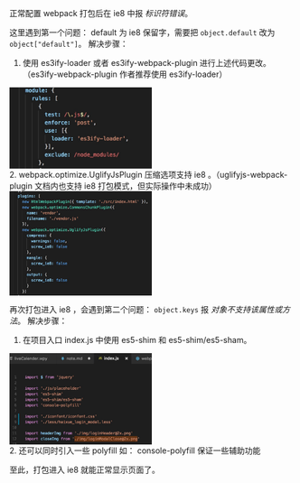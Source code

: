 正常配置 webpack 打包后在 ie8 中报 *标识符错误*。

这里遇到第一个问题： default 为 ie8 保留字，需要把 `object.default` 改为 `object["default"]`。
解决步骤：

1. 使用 es3ify-loader 或者 es3ify-webpack-plugin 进行上述代码更改。（es3ify-webpack-plugin 作者推荐使用 es3ify-loader）
<img src="./img/es3ify.png" style="display:block;width:50%;" />
2. webpack.optimize.UglifyJsPlugin 压缩选项支持 ie8 。（uglifyjs-webpack-plugin 文档内也支持 ie8 打包模式，但实际操作中未成功）
<img src="./img/uglify.png" style="display:block;width:50%;" />

再次打包进入 ie8 ，会遇到第二个问题： `object.keys` 报 *对象不支持该属性或方法*。
解决步骤：

1. 在项目入口 index.js 中使用 es5-shim 和 es5-shim/es5-sham。
<img src="./img/index.png" style="display:block;width:50%;" />
2. 还可以同时引入一些 polyfill 如： console-polyfill 保证一些辅助功能

至此，打包进入 ie8 就能正常显示页面了。
